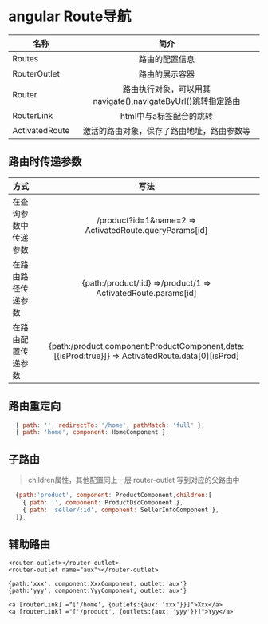 # angular Route导航

| 名称 | 简介 |
| - | :---: |
| Routes | 路由的配置信息|
| RouterOutlet | 路由的展示容器 |
| Router | 路由执行对象，可以用其navigate(),navigateByUrl()跳转指定路由 |
| RouterLink | html中与a标签配合的跳转 |
| ActivatedRoute | 激活的路由对象，保存了路由地址，路由参数等 |

## 路由时传递参数

| 方式 | 写法 |
| - | :---: |
| 在查询参数中传递参数 | /product?id=1&name=2 => ActivatedRoute.queryParams[id] |
| 在路由路径传递参数 | {path:/product/:id} =>/product/1 => ActivatedRoute.params[id] |
| 在路由配置传递参数 | {path:/product,component:ProductComponent,data:[{isProd:true}]} => ActivatedRoute.data[0][isProd] |

## 路由重定向
``` javascript
  { path: '', redirectTo: '/home', pathMatch: 'full' },
  { path: 'home', component: HomeComponent },
```

## 子路由
> children属性，其他配置同上一层
> router-outlet 写到对应的父路由中

``` javascript
  {path:'product', component: ProductComponent,children:[
    { path: '', component: ProductDscComponent },
    { path: 'seller/:id', component: SellerInfoComponent },
  ]},
```

## 辅助路由
```
<router-outlet></router-outlet>
<router-outlet name="aux"></router-outlet>

{path:'xxx', component:XxxComponent, outlet:'aux'}
{path:'yyy', component:YyyComponent, outlet:'aux'}

<a [routerLink] ="['/home', {outlets:{aux: 'xxx'}}]">Xxx</a>
<a [routerLink] ="['/product', {outlets:{aux: 'yyy'}}]">Yyy</a>
```








